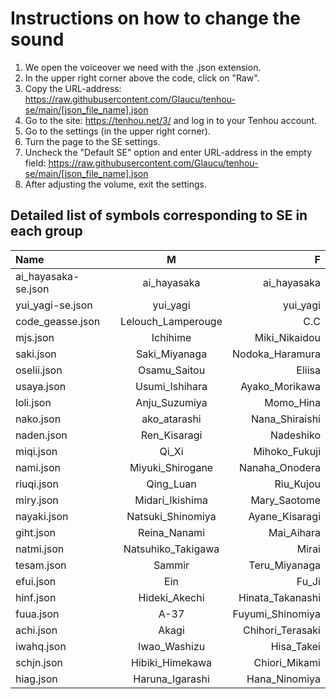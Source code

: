 # __Instructions on how to change the sound__
1. We open the voiceover we need with the .json extension.
2. In the upper right corner above the code, click on "Raw".
3. Copy the URL-address: https://raw.githubusercontent.com/Glaucu/tenhou-se/main/[json_file_name].json
4. Go to the site: https://tenhou.net/3/ and log in to your Tenhou account.
5. Go to the settings (in the upper right corner).
6. Turn the page to the SE settings.
7. Uncheck the "Default SE" option and enter URL-address in the empty field: https://raw.githubusercontent.com/Glaucu/tenhou-se/main/[json_file_name].json
8. After adjusting the volume, exit the settings.

## __Detailed list of symbols corresponding to SE in each group__
Name|  M  |  F  
:---|:---:|-----:
ai_hayasaka-se.json|ai_hayasaka|ai_hayasaka
yui_yagi-se.json|yui_yagi|yui_yagi
code_geasse.json|Lelouch_Lamperouge|C.C
mjs.json|Ichihime|Miki_Nikaidou
saki.json|Saki_Miyanaga|Nodoka_Haramura
oselii.json|Osamu_Saitou|Eliisa
usaya.json|Usumi_Ishihara|Ayako_Morikawa
loli.json|Anju_Suzumiya|Momo_Hina
nako.json|ako_atarashi|Nana_Shiraishi
naden.json|Ren_Kisaragi|Nadeshiko
miqi.json|Qi_Xi|Mihoko_Fukuji
nami.json|Miyuki_Shirogane|Nanaha_Onodera
riuqi.json|Qing_Luan|Riu_Kujou
miry.json|Midari_Ikishima|Mary_Saotome
nayaki.json|Natsuki_Shinomiya|Ayane_Kisaragi
giht.json|Reina_Nanami|Mai_Aihara
natmi.json|Natsuhiko_Takigawa|Mirai
tesam.json|Sammir|Teru_Miyanaga
efui.json|Ein|Fu_Ji
hinf.json|Hideki_Akechi|Hinata_Takanashi
fuua.json|A-37|Fuyumi_Shinomiya
achi.json|Akagi|Chihori_Terasaki
iwahq.json|Iwao_Washizu|Hisa_Takei
schjn.json|Hibiki_Himekawa|Chiori_Mikami
hiag.json|Haruna_Igarashi|Hana_Ninomiya